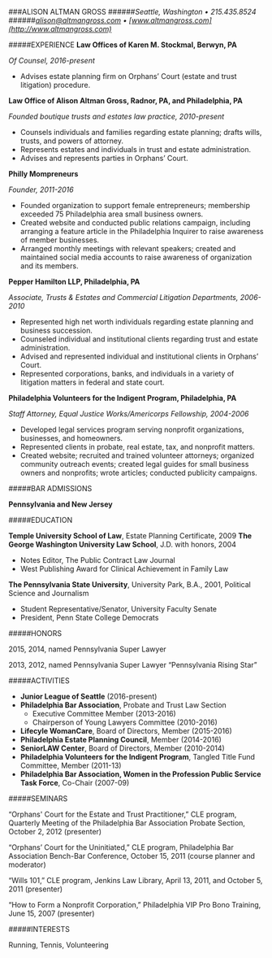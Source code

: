 ###ALISON ALTMAN GROSS
######*Seattle, Washington  •  215.435.8524*
######*alison@altmangross.com  •  [www.altmangross.com](http://www.altmangross.com)*

#####EXPERIENCE	
**Law Offices of Karen M. Stockmal, Berwyn, PA**

*Of Counsel, 2016-present*

+ Advises estate planning firm on Orphans’ Court (estate and trust litigation) procedure.



**Law Office of Alison Altman Gross, Radnor, PA, and Philadelphia, PA**

*Founded boutique trusts and estates law practice, 2010-present*


+ Counsels individuals and families regarding estate planning; drafts wills, trusts, and powers of attorney.
+ Represents estates and individuals in trust and estate administration.	
+ Advises and represents parties in Orphans’ Court.   

**Philly Mompreneurs**

*Founder, 2011-2016*

+ Founded organization to support female entrepreneurs; membership exceeded 75 Philadelphia area small business owners.     
+ Created website and conducted public relations campaign, including arranging a feature article in the Philadelphia Inquirer to raise awareness of member businesses. 
+ Arranged monthly meetings with relevant speakers; created and maintained social media accounts to raise awareness of organization and its members.

**Pepper Hamilton LLP, Philadelphia, PA**

*Associate, Trusts & Estates and Commercial Litigation Departments, 2006-2010*

+ Represented high net worth individuals regarding estate planning and business succession.
+ Counseled individual and institutional clients regarding trust and estate administration.
+ Advised and represented individual and institutional clients in Orphans’ Court.  
+ Represented corporations, banks, and individuals in a variety of litigation matters in federal and state court. 

**Philadelphia Volunteers for the Indigent Program, Philadelphia, PA**

*Staff Attorney, Equal Justice Works/Americorps Fellowship, 2004-2006*

+ Developed legal services program serving nonprofit organizations, businesses, and homeowners.  
+ Represented clients in probate, real estate, tax, and nonprofit matters.  
+ Created website; recruited and trained volunteer attorneys; organized community outreach events; created legal guides for small business owners and nonprofits; wrote articles; conducted publicity campaigns.  

#####BAR ADMISSIONS

**Pennsylvania and New Jersey**

#####EDUCATION	

**Temple University School of Law**, Estate Planning Certificate, 2009
**The George Washington University Law School**, J.D. with honors, 2004		


+ Notes Editor, The Public Contract Law Journal
+ West Publishing Award for Clinical Achievement in Family Law	

**The Pennsylvania State University**, University Park, B.A., 2001, Political Science and Journalism

+ Student Representative/Senator, University Faculty Senate
+ President, Penn State College Democrats

#####HONORS	

2015, 2014, named Pennsylvania Super Lawyer

2013, 2012, named Pennsylvania Super Lawyer “Pennsylvania Rising Star”

#####ACTIVITIES
+ **Junior League of Seattle** (2016-present)
+ **Philadelphia Bar Association**, Probate and Trust Law Section
  - Executive Committee Member (2013-2016)
  - Chairperson of Young Lawyers Committee (2010-2016)
+ **Lifecyle WomanCare**, Board of Directors, Member (2015-2016)
+ **Philadelphia Estate Planning Council**, Member (2014-2016)
+ **SeniorLAW Center**, Board of Directors, Member (2010-2014)
+ **Philadelphia Volunteers for the Indigent Program**, Tangled Title Fund Committee, Member (2011-13)
+ **Philadelphia Bar Association, Women in the Profession Public Service Task Force**, Co-Chair (2007-09)

#####SEMINARS        

“Orphans' Court for the Estate and Trust Practitioner,” CLE program, Quarterly Meeting of the Philadelphia Bar Association Probate Section, October 2, 2012 (presenter)


“Orphans’ Court for the Uninitiated,” CLE program, Philadelphia Bar Association Bench-Bar Conference, October 15, 2011 (course planner and moderator)

“Wills 101,” CLE program, Jenkins Law Library, April 13, 2011, and October 5, 2011 (presenter)	

“How to Form a Nonprofit Corporation,” Philadelphia VIP Pro Bono Training, June 15, 2007 (presenter)

#####INTERESTS	

Running, Tennis, Volunteering 

